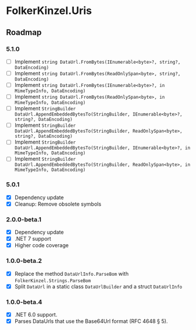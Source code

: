 ﻿# FolkerKinzel.Uris
## Roadmap
### 5.1.0
- [ ] Implement `string DataUrl.FromBytes(IEnumerable<byte>?, string?, DataEncoding)`
- [ ] Implement `string DataUrl.FromBytes(ReadOnlySpan<byte>, string?, DataEncoding)`
- [ ] Implement `string DataUrl.FromBytes(IEnumerable<byte>?, in MimeTypeInfo, DataEncoding)`
- [ ] Implement `string DataUrl.FromBytes(ReadOnlySpan<byte>, in MimeTypeInfo, DataEncoding)`
- [ ] Implement `StringBuilder DataUrl.AppendEmbeddedBytesTo(StringBuilder, IEnumerable<byte>?, string?, DataEncoding)`
- [ ] Implement `StringBuilder DataUrl.AppendEmbeddedBytesTo(StringBuilder, ReadOnlySpan<byte>, string?, DataEncoding)`
- [ ] Implement `StringBuilder DataUrl.AppendEmbeddedBytesTo(StringBuilder, IEnumerable<byte>?, in MimeTypeInfo, DataEncoding)`
- [ ] Implement `StringBuilder DataUrl.AppendEmbeddedBytesTo(StringBuilder, ReadOnlySpan<byte>, in MimeTypeInfo, DataEncoding)`

### 5.0.1
- [x] Dependency update
- [x] Cleanup: Remove obsolete symbols

### 2.0.0-beta.1
- [x] Dependency update
- [x] .NET 7 support
- [x] Higher code coverage 

### 1.0.0-beta.2
- [x] Replace the method `DataUrlInfo.ParseBom` with `FolkerKinzel.Strings.ParseBom`
- [x] Split `DataUrl` in a static class `DataUrlBuilder` and a struct `DataUrlInfo`

### 1.0.0-beta.4
- [x] .NET 6.0 support.
- [x] Parses DataUrls that use the Base64Url format (RFC 4648 § 5).
